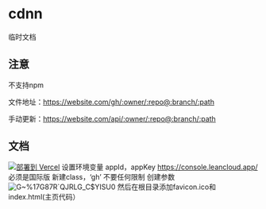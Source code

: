 # cdnn
临时文档
## 注意
不支持npm

文件地址：https://website.com/gh/:owner/:repo@:branch/:path

手动更新：https://website.com/api/:owner/:repo@:branch/:path
## 文档
[![部署到 Vercel](https://camo.githubusercontent.com/5e471e99e8e022cf454693e38ec843036ec6301e27ee1e1fa10325b1cb720584/68747470733a2f2f76657263656c2e636f6d2f627574746f6e)](https://vercel.com/new/clone?repository-url=https://github.com/Fgaoxing/cdnn)
设置环境变量
appId，appKey
https://console.leancloud.app/ 必须是国际版
新建class，‘gh’
不要任何限制
创建参数
![G~%17G87R`QJRLG_C$YISU0](https://user-images.githubusercontent.com/92655031/170483364-2e515722-217b-4bf8-89f6-42887d24f203.png)
然后在根目录添加favicon.ico和index.html(主页代码）
